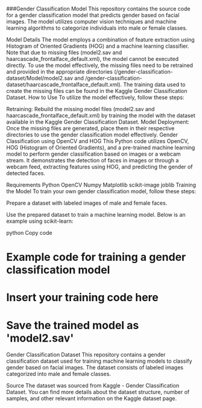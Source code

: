 ###Gender Classification Model
This repository contains the source code for a gender classification model that predicts gender based on facial images. The model utilizes computer vision techniques and machine learning algorithms to categorize individuals into male or female classes.

Model Details
The model employs a combination of feature extraction using Histogram of Oriented Gradients (HOG) and a machine learning classifier.
Note that due to missing files (model2.sav and haarcascade_frontalface_default.xml), the model cannot be executed directly.
To use the model effectively, the missing files need to be retrained and provided in the appropriate directories (/gender-classification-dataset/Model/model2.sav and /gender-classification-dataset/haarcascade_frontalface_default.xml).
The training data used to create the missing files can be found in the Kaggle Gender Classification Dataset.
How to Use
To utilize the model effectively, follow these steps:

Retraining: Rebuild the missing model files (model2.sav and haarcascade_frontalface_default.xml) by training the model with the dataset available in the Kaggle Gender Classification Dataset.
Model Deployment: Once the missing files are generated, place them in their respective directories to use the gender classification model effectively.
Gender Classification using OpenCV and HOG
This Python code utilizes OpenCV, HOG (Histogram of Oriented Gradients), and a pre-trained machine learning model to perform gender classification based on images or a webcam stream. It demonstrates the detection of faces in images or through a webcam feed, extracting features using HOG, and predicting the gender of detected faces.

Requirements
Python
OpenCV
Numpy
Matplotlib
scikit-image
joblib
Training the Model
To train your own gender classification model, follow these steps:

Prepare a dataset with labeled images of male and female faces.

Use the prepared dataset to train a machine learning model. Below is an example using scikit-learn:

python
Copy code
# Example code for training a gender classification model
# Insert your training code here
# Save the trained model as 'model2.sav'
Gender Classification Dataset
This repository contains a gender classification dataset used for training machine learning models to classify gender based on facial images. The dataset consists of labeled images categorized into male and female classes.

Source
The dataset was sourced from Kaggle - Gender Classification Dataset. You can find more details about the dataset structure, number of samples, and other relevant information on the Kaggle dataset page.

